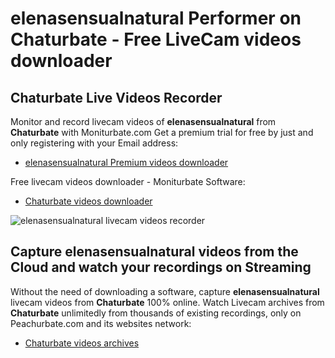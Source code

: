 # elenasensualnatural Performer on Chaturbate - Free LiveCam videos downloader

## Chaturbate Live Videos Recorder

Monitor and record livecam videos of **elenasensualnatural** from **Chaturbate** with Moniturbate.com
Get a premium trial for free by just and only registering with your Email address:
* [elenasensualnatural Premium videos downloader](https://moniturbate.com/request-demo-licence-key.html)

Free livecam videos downloader - Moniturbate Software:
* [Chaturbate videos downloader](https://moniturbate.com/moniturbate-download-software.html)

![elenasensualnatural livecam videos recorder](https://peachurnet.com/templates/moniturbate-software.png)


## Capture elenasensualnatural videos from the Cloud and watch your recordings on Streaming

Without the need of downloading a software, capture **elenasensualnatural** livecam videos from **Chaturbate** 100% online.
Watch Livecam archives from **Chaturbate** unlimitedly from thousands of existing recordings, only on Peachurbate.com and its websites network:
* [Chaturbate videos archives](https://peachurnet.com/)